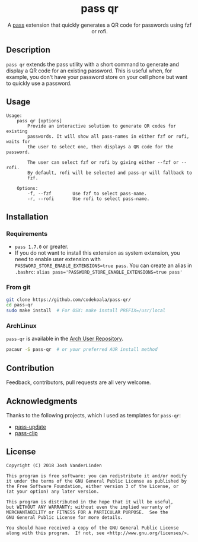 <h1 align="center">pass qr</h1>
<p align="center">
    A <a href="https://www.passwordstore.org/">pass</a> extension that quickly
    generates a QR code for passwords using fzf or rofi.
</p>

## Description
`pass qr` extends the pass utility with a short command to generate and display
a QR code for an existing password. This is useful when, for example, you don't
have your password store on your cell phone but want to quickly use a password.

## Usage

```
Usage:
    pass qr [options]
        Provide an interactive solution to generate QR codes for existing
        passwords. It will show all pass-names in either fzf or rofi, waits for
        the user to select one, then displays a QR code for the password.

        The user can select fzf or rofi by giving either --fzf or --rofi.
        By default, rofi will be selected and pass-qr will fallback to
        fzf.

    Options:
        -f, --fzf        Use fzf to select pass-name.
        -r, --rofi       Use rofi to select pass-name.
```

## Installation

### Requirements

* `pass 1.7.0` or greater.
* If you do not want to install this extension as system extension, you need to
  enable user extension with `PASSWORD_STORE_ENABLE_EXTENSIONS=true pass`. You
  can create an alias in `.bashrc`: `alias pass='PASSWORD_STORE_ENABLE_EXTENSIONS=true pass'`

### From git

```sh
git clone https://github.com/codekoala/pass-qr/
cd pass-qr
sudo make install  # For OSX: make install PREFIX=/usr/local
```

### ArchLinux

`pass-qr` is available in the [Arch User Repository][aur].
```sh
pacaur -S pass-qr  # or your preferred AUR install method
```

## Contribution

Feedback, contributors, pull requests are all very welcome.

## Acknowledgments

Thanks to the following projects, which I used as templates for `pass-qr`:

* [pass-update](https://github.com/roddhjav/pass-update)
* [pass-clip](https://github.com/ibizaman/pass-clip)

## License

    Copyright (C) 2018 Josh VanderLinden

    This program is free software: you can redistribute it and/or modify
    it under the terms of the GNU General Public License as published by
    the Free Software Foundation, either version 3 of the License, or
    (at your option) any later version.

    This program is distributed in the hope that it will be useful,
    but WITHOUT ANY WARRANTY; without even the implied warranty of
    MERCHANTABILITY or FITNESS FOR A PARTICULAR PURPOSE.  See the
    GNU General Public License for more details.

    You should have received a copy of the GNU General Public License
    along with this program.  If not, see <http://www.gnu.org/licenses/>.

[aur]: https://aur.archlinux.org/packages/pass-qr
